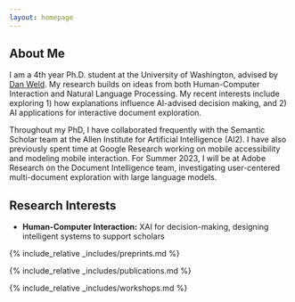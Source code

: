 ```yaml
---
layout: homepage
---
```


## About Me

I am a 4th year Ph.D. student at the University of Washington, advised by <a href="https://www.cs.washington.edu/people/faculty/weld">Dan Weld</a>. My research builds on ideas from both Human-Computer Interaction and Natural Language Processing. My recent interests include exploring 1) how explanations influence AI-advised decision making, and 2) AI applications for interactive document exploration.

Throughout my PhD, I have collaborated frequently with the Semantic Scholar team at the Allen Institute for Artificial Intelligence (AI2). I have also previously spent time at Google Research working on mobile accessibility and modeling mobile interaction. For Summer 2023, I will be at Adobe Research on the Document Intelligence team, investigating user-centered multi-document exploration with large language models.

## Research Interests

- **Human-Computer Interaction:** XAI for decision-making, designing intelligent systems to support scholars

{% include_relative _includes/preprints.md %}

{% include_relative _includes/publications.md %}

{% include_relative _includes/workshops.md %}
